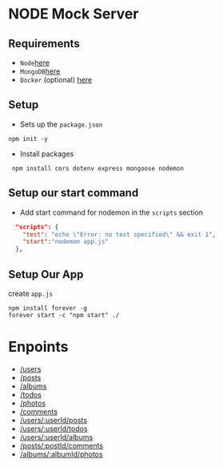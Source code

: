 # NODE Mock Server

## Requirements
- `Node`[here](https://nodejs.org/en/download/)
- `MongoDB`[here](https://www.mongodb.com/try/download/community)
- `Docker` (optional) [here](https://github.com/oengajohn/mock/blob/main/docker-compose.yaml)

## Setup 
- Sets up the `package.json`
```console
npm init -y
```
- Install packages
```console
 npm install cors dotenv express mongoose nodemon
```
## Setup our start command
- Add start command for nodemon in the `scripts` section
  
```json
  "scripts": {
    "test": "echo \"Error: no test specified\" && exit 1",
    "start":"nodemon app.js"
  },
```

## Setup Our App
create `app.js`

```console
npm install forever -g
forever start -c "npm start" ./
```
# Enpoints

- [/users](/users)
- [/posts](/posts)
- [/albums](/albums)
- [/todos](/todos)
- [/photos](/photos)
- [/comments](/comments)
- [/users/:userId/posts](/users/:userId/posts)
- [/users/:userId/todos](/users/:userId/todos)
- [/users/:userId/albums](/users/:userId/albums)
- [/posts/:postId/comments](/posts/:postId/comments)
- [/albums/:albumId/photos](/albums/:albumId/photos)